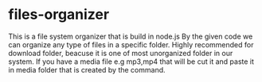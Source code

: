 # files-organizer

This is a file system organizer that is build in node.js
By the given code we can organize any type of files in a specific folder.
Highly recommended for download folder, beacuse it is one of most unorganized folder in our system.
If you have a media file e.g mp3,mp4 that will be cut it and paste it in media folder that is created by the command.
